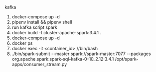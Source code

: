 kafka
1. docker-compose up -d 
2. pipenv install && pipenv shell
3. run kafka script
spark
1. docker build -t cluster-apache-spark:3.4.1 .
2. docker-compose up -d 
3. docker ps
4. docker exec -it <container_id> //bin/bash
5. ./bin/spark-submit     --master spark://spark-master:7077     --packages org.apache.spark:spark-sql-kafka-0-10_2.12:3.4.1     /opt/spark-apps/consumer_stream.py
